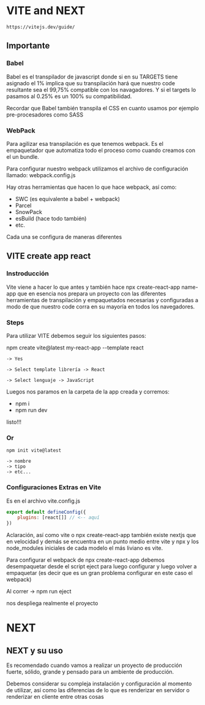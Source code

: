# VITE and NEXT

```
https://vitejs.dev/guide/
```

## Importante 

### Babel 
Babel es el transpilador de javascript donde si en su TARGETS tiene asignado el 1% implica que su transpilación hará que nuestro code resultante sea el 99,75% compatible con los navagadores.
Y si el targets lo pasamos al 0.25% es un 100% su compatibilidad.

Recordar que Babel también transpila el CSS en cuanto usamos por ejemplo pre-procesadores como SASS

### WebPack
Para agilizar esa transpilación es que tenemos webpack. Es el empaquetador que automatiza todo el proceso como cuando creamos con el un bundle.

Para configurar nuestro webpack utilizamos el archivo de configuración llamado: webpack.config.js

Hay otras herramientas que hacen lo que hace webpack, así como:
-   SWC (es equivalente a babel + webpack)
-   Parcel 
-   SnowPack
-   esBuild (hace todo también)
-   etc.

Cada una se configura de maneras diferentes

## VITE create app react

### Instroducción
Vite viene a hacer lo que antes y también hace npx create-react-app name-app que en esencia nos prepara un proyecto con las diferentes herramientas de transpilación y empaquetados necesarias y configuradas a modo de que nuestro code corra en su mayoría en todos los navegadores.

### Steps 

Para utilizar VITE debemos seguir los siguientes pasos:

npm create vite@latest my-react-app --template react

```
-> Yes 

-> Select template librería -> React

-> Select lenguaje -> JavaScript
```

Luegos nos paramos en la carpeta de la app creada y corremos:
-   npm i
-   npm run dev

listo!!!

### Or
```
npm init vite@latest

-> nombre
-> tipo
-> etc...
```

### Configuraciones Extras en Vite

Es en el archivo vite.config.js
```js
export default defineConfig({
    plugins: [react[]] // <-- aquí
})
```




Aclaración, así como vite o npx create-react-app también existe nextjs que en velocidad y demás se encuentra en un punto medio entre vite y npx y los node_modules iniciales de cada modelo el más liviano es vite.


Para configurar el webpack de npx create-react-app debemos desempaquetar desde el script eject para luego configurar y luego volver a empaquetar (es decir que es un gran problema configurar en este caso el webpack)

Al correr -> npm run eject 

nos despliega realmente el proyecto

# NEXT 
## NEXT y su uso
Es recomendado cuando vamos a realizar un proyecto de producción fuerte, sólido, grande y pensado para un ambiente de producción.

Debemos considerar su compleja instalación y configuración al momento de utilizar, así como las diferencias de lo que es renderizar en servidor o renderizar en cliente entre otras cosas